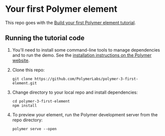 # Your first Polymer element

This repo goes with the [Build your first Polymer element tutorial](https://www.polymer-project.org/3.0/start/first-element/intro).

## Running the tutorial code

1.  You'll need to install some command-line tools to manage dependencies and to run the demo. See the [installation instructions on the Polymer website](https://www.polymer-project.org/3.0/docs/tools/polymer-cli).

2.  Clone this repo: 

        git clone https://github.com/PolymerLabs/polymer-3-first-element.git

3.  Change directory to your local repo and install dependencies:

        cd polymer-3-first-element
        npm install
        
4.  To preview your element, run the Polymer development server from the repo directory:

        polymer serve --open
